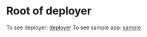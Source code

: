 # Root of deployer

To see deployer: [deployer](deployer/)
To see sample app: [sample](sample_webapp/)